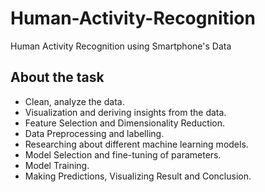# Human-Activity-Recognition

Human Activity Recognition using Smartphone's Data

## About the task
- Clean, analyze the data.
- Visualization and deriving insights from the data.
- Feature Selection and Dimensionality Reduction.
- Data Preprocessing and labelling.
- Researching about different machine learning models.
- Model Selection and fine-tuning of parameters.
- Model Training.
- Making Predictions, Visualizing Result and Conclusion.

